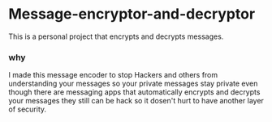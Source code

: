 # Message-encryptor-and-decryptor
This is a personal project that encrypts and decrypts messages.

### why ###
I made this message encoder to stop Hackers and others from understanding your messages so your private messages stay private even though there are messaging apps that automatically encrypts and decrypts your messages they still can be hack so it dosen't hurt to have another layer of security.
